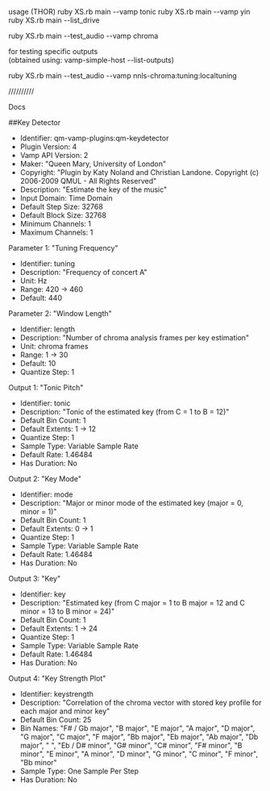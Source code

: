 usage (THOR)
 ruby XS.rb  main --vamp tonic
 ruby XS.rb  main --vamp yin
 ruby XS.rb  main --list_drive

 ruby XS.rb  main --test_audio --vamp chroma 

for testing specific outputs  
(obtained using: vamp-simple-host --list-outputs)
 
 ruby XS.rb  main --test_audio --vamp nnls-chroma:tuning:localtuning


 //////////

 Docs

 ##Key Detector
 - Identifier:         qm-vamp-plugins:qm-keydetector
 - Plugin Version:     4
 - Vamp API Version:   2
 - Maker:              "Queen Mary, University of London"
 - Copyright:          "Plugin by Katy Noland and Christian Landone.  Copyright (c) 2006-2009 QMUL - All Rights Reserved"
 - Description:        "Estimate the key of the music"
 - Input Domain:       Time Domain
 - Default Step Size:  32768
 - Default Block Size: 32768
 - Minimum Channels:   1
 - Maximum Channels:   1

Parameter 1: "Tuning Frequency"
 - Identifier:         tuning
 - Description:        "Frequency of concert A"
 - Unit:               Hz
 - Range:              420 -> 460
 - Default:            440

Parameter 2: "Window Length"
 - Identifier:         length
 - Description:        "Number of chroma analysis frames per key estimation"
 - Unit:               chroma frames
 - Range:              1 -> 30
 - Default:            10
 - Quantize Step:      1

Output 1: "Tonic Pitch"
 - Identifier:         tonic
 - Description:        "Tonic of the estimated key (from C = 1 to B = 12)"
 - Default Bin Count:  1
 - Default Extents:    1 -> 12
 - Quantize Step:      1
 - Sample Type:        Variable Sample Rate
 - Default Rate:       1.46484
 - Has Duration:       No

Output 2: "Key Mode"
 - Identifier:         mode
 - Description:        "Major or minor mode of the estimated key (major = 0, minor = 1)"
 - Default Bin Count:  1
 - Default Extents:    0 -> 1
 - Quantize Step:      1
 - Sample Type:        Variable Sample Rate
 - Default Rate:       1.46484
 - Has Duration:       No

Output 3: "Key"
 - Identifier:         key
 - Description:        "Estimated key (from C major = 1 to B major = 12 and C minor = 13 to B minor = 24)"
 - Default Bin Count:  1
 - Default Extents:    1 -> 24
 - Quantize Step:      1
 - Sample Type:        Variable Sample Rate
 - Default Rate:       1.46484
 - Has Duration:       No

Output 4: "Key Strength Plot"
 - Identifier:         keystrength
 - Description:        "Correlation of the chroma vector with stored key profile for each major and minor key"
 - Default Bin Count:  25
 - Bin Names:          "F# / Gb major", "B major", "E major", "A major", "D major", "G major", "C major", "F major", "Bb major", "Eb major", "Ab major", "Db major", " ", "Eb / D# minor", "G# minor", "C# minor", "F# minor", "B minor", "E minor", "A minor", "D minor", "G minor", "C minor", "F minor", "Bb minor"
 - Sample Type:        One Sample Per Step
 - Has Duration:       No